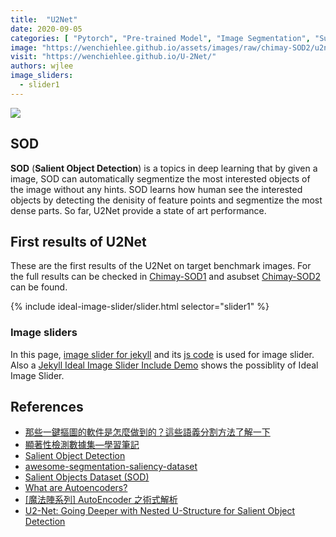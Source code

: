```yaml
---
title:  "U2Net"
date: 2020-09-05
categories: [ "Pytorch", "Pre-trained Model", "Image Segmentation", "Supervised Learning" ]
image: "https://wenchiehlee.github.io/assets/images/raw/chimay-SOD2/u2net/14.jpg.png"
visit: "https://wenchiehlee.github.io/U-2Net/"
authors: wjlee
image_sliders:
  - slider1
---
```


[![](http://cdn-0.plantuml.com/plantuml/png/VLBDRjim3BxxAJJi5g136spt9jsA5UtIO2bsMNTW9SPH7OaQHJVEsu-2ciJO8JT_F_n4axpE0Yp1HnSWDHzaWm6DqBvPTJucO0WcuzyUeyKPC-sUDjvs4NCsLqq-MfQQuQrF46K9pldOcYyZUKx3WRww7F5WXNWb-oqQs66cW2Fn0LkCRaxia4-lNZRDvFT7OeWj_Z6pksOoWZSKKY_8vfVFdg9g4tCNe2r_P9vZ_NnISruJ1sGrg6C7VjrF1wEem3bAYUXJjh15BLEl0POTSNVEylb-zDujWlHSf6-3C5YfxQZ--FAALen3mIEhz0yOpEFDp-enjs3HRA4iXJiD-TzTz81vymxN2YyW-K-lkGRCoUtFrIyfOqIfgC8BY3w041_85yr8VdYRriZlcdOkikX9SnIUDbAdeUuLjW6ZmB7WP5bC5xMJCNcFUqDrKiyn9nBHupbC7spNClNHgSOOw0ssAfssF-kTfy8iwX8UDBElVIGcgsTKmynN46YkCRht-_y7)](http://www.plantuml.com/plantuml/uml/VLBDRjim3BxxAJJi5g136spt9jsA5UtIO2bsMNTW9SPH7OaQHJVEsu-2ciJO8JT_F_n4axpE0Yp1HnSWDHzaWm6DqBvPTJucO0WcuzyUeyKPC-sUDjvs4NCsLqq-MfQQuQrF46K9pldOcYyZUKx3WRww7F5WXNWb-oqQs66cW2Fn0LkCRaxia4-lNZRDvFT7OeWj_Z6pksOoWZSKKY_8vfVFdg9g4tCNe2r_P9vZ_NnISruJ1sGrg6C7VjrF1wEem3bAYUXJjh15BLEl0POTSNVEylb-zDujWlHSf6-3C5YfxQZ--FAALen3mIEhz0yOpEFDp-enjs3HRA4iXJiD-TzTz81vymxN2YyW-K-lkGRCoUtFrIyfOqIfgC8BY3w041_85yr8VdYRriZlcdOkikX9SnIUDbAdeUuLjW6ZmB7WP5bC5xMJCNcFUqDrKiyn9nBHupbC7spNClNHgSOOw0ssAfssF-kTfy8iwX8UDBElVIGcgsTKmynN46YkCRht-_y7)

## SOD

**SOD** (**Salient Object Detection**) is a topics in deep learning that by given a image, SOD can automatically segmentize the most interested objects of the image without any hints. SOD learns how human see the interested objects by detecting the denisity of feature points and segmentize the most dense parts. So far, U2Net provide a state of art performance.

## First results of U2Net

These are the first results of the U2Net on target benchmark images. For the full results can be checked in [Chimay-SOD1](http://dlc.barco.com:9980/s/m6dwLSan8M97YgW) and asubset [Chimay-SOD2](http://dlc.barco.com:9980/s/MCgKtzXcqPq2r3Q) can be found.

<body>
  <!-- add slider property on _data/sliders.yml -->
  {% include ideal-image-slider/slider.html selector="slider1" %}
</body>

### Image sliders

In this page, [image slider for jekyll](https://github.com/jekylltools/jekyll-ideal-image-slider) and its [js code](https://github.com/Codeinwp/Ideal-Image-Slider-JS) is used for image slider. 
Also a [Jekyll Ideal Image Slider Include Demo](https://github.com/jekylltools/jekyll-ideal-image-slider-include/tree/gh-pages) shows the possiblity of Ideal Image Slider.


## References
* [那些一鍵摳圖的軟件是怎麼做到的？這些語義分割方法了解一下](https://www.ctolib.com/topics-139156.html)
* [顯著性檢測數據集—學習筆記](https://blog.csdn.net/studyeboy/article/details/102383922)
* [Salient Object Detection](https://github.com/ArcherFMY/Paper_Reading_List/blob/master/Image-01-Salient-Object-Detection.md?tdsourcetag=s_pctim_aiomsg)
* [awesome-segmentation-saliency-dataset](https://github.com/lartpang/awesome-segmentation-saliency-dataset)
* [Salient Objects Dataset (SOD)](https://www.elderlab.yorku.ca/resources/salient-objects-dataset-sod/)
* [What are Autoencoders?](https://medium.com/ai-academy-taiwan/what-are-autoencoders-175b474d74d1)
* [[魔法陣系列] AutoEncoder 之術式解析](https://ithelp.ithome.com.tw/articles/10206869)
* [U2-Net: Going Deeper with Nested U-Structure for Salient Object Detection](https://arxiv.org/abs/2005.09007)